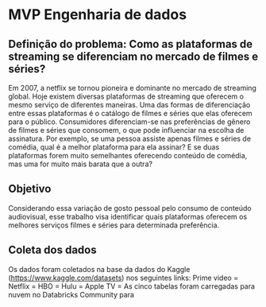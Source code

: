 # MVP Engenharia de dados
## Definição do problema: Como as plataformas de streaming se diferenciam no mercado de filmes e séries?
Em 2007, a netflix se tornou pioneira e dominante no mercado de streaming global. Hoje existem diversas plataformas de streaming que oferecem o mesmo serviço de diferentes maneiras. Uma das formas de diferenciação entre essas plataformas é o catálogo de filmes e séries que elas oferecem para o público. Consumidores diferenciam-se nas preferências de gênero de filmes e séries que consomem, o que pode influenciar na escolha de assinatura. Por exemplo, se uma pessoa assiste apenas filmes e séries de comédia, qual é a melhor plataforma para ela assinar? E se duas plataformas forem muito semelhantes oferecendo conteúdo de comédia, mas uma for muito mais barata que a outra?  
## Objetivo
Considerando essa variação de gosto pessoal pelo consumo de conteúdo audiovisual, esse trabalho visa identificar quais plataformas oferecem os melhores serviços filmes e séries para determinada preferência.
## Coleta dos dados
Os dados foram coletados na base da dados do Kaggle (https://www.kaggle.com/datasets) nos seguintes links:
Prime video = 
Netflix = 
HBO =
Hulu =
Apple TV =
As cinco tabelas foram carregadas para nuvem no Databricks Community para 
